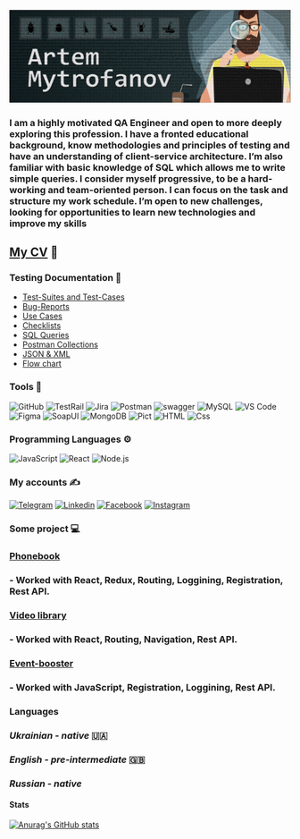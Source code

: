 [![Header](<https://github.com/mitrofin/mitrofin/blob/main/assets/%D0%B0%D0%B2%D0%B0%D1%82%D0%B0%D1%802%20(1).jpg>)](https://github.com/mitrofin)

### I am a highly motivated QA Engineer and open to more deeply exploring this profession. I have a fronted educational background, know methodologies and principles of testing and have an understanding of client-service architecture. I’m also familiar with basic knowledge of SQL which allows me to write simple queries. I consider myself progressive, to be a hard-working and team-oriented person. I can focus on the task and structure my work schedule. I’m open to new challenges, looking for opportunities to learn new technologies and improve my skills

## [**My CV**](https://drive.google.com/file/d/1a2Kr5Jd5S0wsGuZqyzAJhc921fopdBbM/view?usp=sharing) :scroll:

### Testing Documentation :book:

- [Test-Suites and Test-Cases](https://github.com/mitrofin/Testing-documentation/tree/main/Test-Suites%20and%20Test-Cases)
- [Bug-Reports](https://github.com/mitrofin/Testing-documentation/commit/c769de82fb97ba113d1825ef57b8bae5703e79ea)
- [Use Cases](https://docs.google.com/document/d/1Lpr0M7IrLo925YISNkvp1Sd7lsYS31SFjqT9CbuMlLg/edit?usp=sharing)
- [Checklists](https://docs.google.com/document/d/1aegRnzTZD0Svpa8I0CEXA11PD7-7NwQF6iW6_GFbrnQ/edit?usp=sharing)
- [SQL Queries](https://github.com/mitrofin/Testing-documentation/commit/94141c27b70b3632fc40622cdf419946ce39d7f7)
- [Postman Collections](https://github.com/mitrofin/Testing-documentation/commit/284f56059cc7b0cc471319603268a5abf5ad032c)
- [JSON & XML](https://github.com/mitrofin/Testing-documentation/commit/a372ee1c8ded8669b852cb92ba7e15c78dbdd9ac)
- [Flow chart](https://github.com/mitrofin/Testing-documentation/commit/d20fc66a715bb2fe404bb20e7ae935141afaa4ab)

### Tools :toolbox:

![GitHub](https://img.shields.io/badge/-GitHub-black?style=for-the-badge&logo=github)
![TestRail](https://img.shields.io/badge/-TestRail-black?style=for-the-badge&logo=TestRail)
![Jira](https://img.shields.io/badge/-jira-black?style=for-the-badge&logo=jira&logoColor=097CDB)
![Postman](https://img.shields.io/badge/-postman-black?style=for-the-badge&logo=postman)
![swagger](https://img.shields.io/badge/-swagger-black?style=for-the-badge&logo=swagger)
![MySQL](https://img.shields.io/badge/-MySQL-black?style=for-the-badge&logo=MySQL)
![VS Code](https://img.shields.io/badge/-VSCode-black?style=for-the-badge&logo=VisualStudioCode&logoColor=097CDB)
![Figma](https://img.shields.io/badge/-Figma-black?style=for-the-badge&logo=Figma)
![SoapUI](https://img.shields.io/badge/-SoapUI-black?style=for-the-badge&logo=SoapUI)
![MongoDB](https://img.shields.io/badge/-MongoDB-black?style=for-the-badge&logo=MongoDB)
![Pict](https://img.shields.io/badge/-Pict-black?style=for-the-badge&logo=Pict)
![HTML](https://img.shields.io/badge/-HTML-black?style=for-the-badge&logo=HTML)
![Css](https://img.shields.io/badge/-Css-black?style=for-the-badge&logo=Css)

### Programming Languages :gear:

![JavaScript](https://img.shields.io/badge/-JavaScript-black?style=for-the-badge&logo=JavaScript)
![React](https://img.shields.io/badge/-React-black?style=for-the-badge&logo=React)
![Node.js](https://img.shields.io/badge/-Node.js-black?style=for-the-badge&logo=Node.js)

### My accounts :writing_hand:

[![Telegram](https://img.shields.io/badge/-Telegram-black?style=for-the-badge&logo=Telegram)](https://t.me/Mitrofin)
[![Linkedin](https://img.shields.io/badge/-Linkedin-black?style=for-the-badge&logo=Linkedin)](https://www.linkedin.com/in/artem-mytrofanov/)
[![Facebook](https://img.shields.io/badge/-facebook-black?style=for-the-badge&logo=Facebook)](https://www.facebook.com/MytrofanovArtem)
[![Instagram](https://img.shields.io/badge/-Instagram-black?style=for-the-badge&logo=instagram)](https://www.instagram.com/artemmytrofanov/)

### Some project :computer:

### [**Phonebook**](https://phonebook-use-hooks.netlify.app/)

### - Worked with React, Redux, Routing, Loggining, Registration, Rest API.

### [**Video library**](https://mitrofin-movie-api.netlify.app/)

### - Worked with React, Routing, Navigation, Rest API.

### [**Event-booster**](https://dmitriy-nikolaiev.github.io/goit-event-booster-project/)

### - Worked with JavaScript, Registration, Loggining, Rest API.

### Languages

### _Ukrainian - native_ :ukraine:

### _English - pre-intermediate_ :uk:

### _Russian - native_

#### Stats

[![Anurag's GitHub stats](https://github-readme-stats.vercel.app/api?username=mitrofin&show_icons=true&theme=tokyonight&hide=contribs)](https://github.com/anuraghazra/github-readme-stats)
